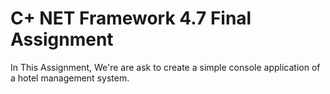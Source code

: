 # C+ NET Framework 4.7 Final Assignment

In This Assignment,
We're are ask to create a simple console application of a hotel management system.
